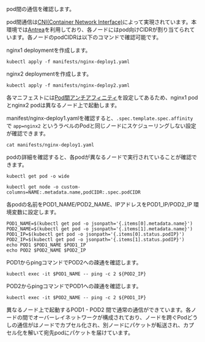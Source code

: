 pod間の通信を確認します。

pod間通信は[CNI(Container Network Interface)](https://kubernetes.io/ja/docs/concepts/cluster-administration/networking/#how-to-implement-the-kubernetes-networking-model)によって実現されています。本環境では[Antrea](https://antrea.io/)を利用しており、各ノードにはpod向けCIDRが割り当てられています。各ノードのpodCIDRは以下のコマンドで確認可能です。

nginx1 deploymentを作成します。

```execute
kubectl apply -f manifests/nginx-deploy1.yaml
```

nginx2 deploymentを作成します。

```execute
kubectl apply -f manifests/nginx-deploy2.yaml
```

各マニフェストには[Pod間アンチアフィニティ](https://kubernetes.io/ja/docs/concepts/scheduling-eviction/assign-pod-node/#pod%E9%96%93%E3%82%A2%E3%83%95%E3%82%A3%E3%83%8B%E3%83%86%E3%82%A3%E3%81%A8%E3%82%A2%E3%83%B3%E3%83%81%E3%82%A2%E3%83%95%E3%82%A3%E3%83%8B%E3%83%86%E3%82%A3)を設定してあるため、nginx1 podとnginx2 podは異なるノード上で起動します。

manifest/nginx-deploy1.yamlを確認すると、```.spec.template.spec.affinity``` で ```app=nginx2``` というラベルのPodと同じノードにスケジューリングしない設定が確認できます。

```execute
cat manifests/nginx-deploy1.yaml
```

podの詳細を確認すると、各podが異なるノードで実行されていることが確認できます。

```execute
kubectl get pod -o wide
```


```execute
kubectl get node -o custom-columns=NAME:.metadata.name,podCIDR:.spec.podCIDR
```

各podの名前をPOD1_NAME/POD2_NAME、IPアドレスをPOD1_IP/POD2_IP 環境変数に設定します。


```execute
POD1_NAME=$(kubectl get pod -o jsonpath='{.items[0].metadata.name}')
POD2_NAME=$(kubectl get pod -o jsonpath='{.items[1].metadata.name}')
POD1_IP=$(kubectl get pod -o jsonpath='{.items[0].status.podIP}')
POD2_IP=$(kubectl get pod -o jsonpath='{.items[1].status.podIP}')
echo POD1 $POD1_NAME $POD1_IP
echo POD2 $POD2_NAME $POD2_IP
```

POD1からpingコマンドでPOD2への疎通を確認します。

```execute
kubectl exec -it $POD1_NAME -- ping -c 2 ${POD2_IP}
```

POD2からpingコマンドでPOD1への疎通を確認します。

```execute
kubectl exec -it $POD2_NAME -- ping -c 2 ${POD1_IP}
```

異なるノード上で起動するPOD1 - POD2 間で通常の通信ができています。各ノードの間でオーバーレイネットワークが構成されており、ノードを跨ぐPodどうしの通信がはノードでカプセル化され、別ノードにパケットが転送され、カプセル化を解いて宛先podにパケットを届けています。


